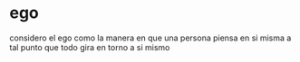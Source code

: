 # ego

considero el ego como la manera en que una persona piensa en si misma a tal punto que todo gira en torno a si mismo